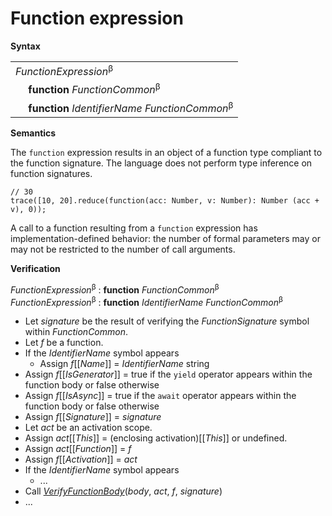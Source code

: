 # Function expression

**Syntax**

<table>
    <tr>
        <td colspan="2"><i>FunctionExpression</i><sup>β</sup></td>
    </tr>
    <tr>
        <td>&nbsp;</td><td><b>function</b> <i>FunctionCommon</i><sup>β</sup></td>
    </tr>
    <tr>
        <td>&nbsp;</td><td><b>function</b> <i>IdentifierName</i> <i>FunctionCommon</i><sup>β</sup></td>
    </tr>
</table>

**Semantics**

The `function` expression results in an object of a function type compliant to the function signature. The language does not perform type inference on function signatures.

```
// 30
trace([10, 20].reduce(function(acc: Number, v: Number): Number (acc + v), 0));
```

A call to a function resulting from a `function` expression has implementation-defined behavior: the number of formal parameters may or may not be restricted to the number of call arguments.

**Verification**

<i>FunctionExpression</i><sup>β</sup> : <b>function</b> <i>FunctionCommon</i><sup>β</sup><br>
<i>FunctionExpression</i><sup>β</sup> : <b>function</b> <i>IdentifierName</i> <i>FunctionCommon</i><sup>β</sup>

* Let *signature* be the result of verifying the <i>FunctionSignature</i> symbol within <i>FunctionCommon</i>.
* Let *f* be a function.
* If the <i>IdentifierName</i> symbol appears
  * Assign *f*\[\[*Name*\]\] = <i>IdentifierName</i> string
* Assign *f*\[\[*IsGenerator*\]\] = true if the `yield` operator appears within the function body or false otherwise
* Assign *f*\[\[*IsAsync*\]\] = true if the `await` operator appears within the function body or false otherwise
* Assign *f*\[\[*Signature*\]\] = *signature*
* Let *act* be an activation scope.
* Assign *act*\[\[*This*\]\] = (enclosing activation)\[\[*This*\]\] or undefined.
* Assign *act*\[\[*Function*\]\] = *f*
* Assign *f*\[\[*Activation*\]\] = *act*
* If the <i>IdentifierName</i> symbol appears
  * ...
* Call [*VerifyFunctionBody*](*body*, *act*, *f*, *signature*)
* ...

[*VerifyFunctionBody*]: ../definitions/function-definition.md#verifyfunctionbody